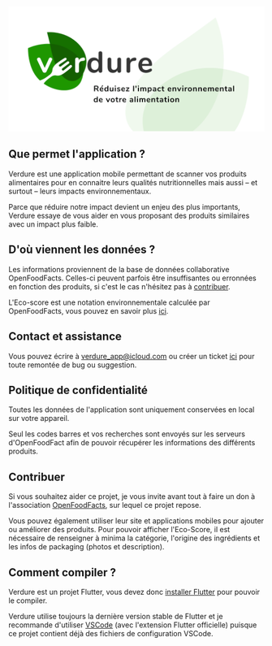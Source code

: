 ![Banner](/raw_graphics/banner.png)

## Que permet l'application ?

Verdure est une application mobile permettant de scanner vos produits alimentaires pour en connaitre leurs qualités nutritionnelles mais aussi – et surtout – leurs impacts environnementaux.

Parce que réduire notre impact devient un enjeu des plus importants, Verdure essaye de vous aider en vous proposant des produits similaires avec un impact plus faible.

## D'où viennent les données ?

Les informations proviennent de la base de données collaborative OpenFoodFacts. Celles-ci peuvent parfois être insuffisantes ou erronnées en fonction des produits, si c'est le cas n'hésitez pas à [contribuer](#contribuer).

L'Eco-score est une notation environnementale calculée par OpenFoodFacts, vous pouvez en savoir plus [ici](https://docs.score-environnemental.com).

## Contact et assistance

Vous pouvez écrire à [verdure_app@icloud.com](mailto:verdure_app@icloud.com) ou créer un ticket [ici](https://github.com/FredJul/verdure/issues/new) pour toute remontée de bug ou suggestion.

## Politique de confidentialité

Toutes les données de l'application sont uniquement conservées en local sur votre appareil.

Seul les codes barres et vos recherches sont envoyés sur les serveurs d'OpenFoodFact afin de pouvoir récupérer les informations des différents produits.

## Contribuer

Si vous souhaitez aider ce projet, je vous invite avant tout à faire un don à l'association [OpenFoodFacts](https://fr.openfoodfacts.org/faire-un-don-a-open-food-facts), sur lequel ce projet repose.

Vous pouvez également utiliser leur site et applications mobiles pour ajouter ou améliorer des produits. Pour pouvoir afficher l'Eco-Score, il est nécessaire de renseigner à minima la catégorie, l'origine des ingrédients et les infos de packaging (photos et description).

## Comment compiler ?

Verdure est un projet Flutter, vous devez donc [installer Flutter](https://flutter.dev/docs/get-started/install) pour pouvoir le compiler.

Verdure utilise toujours la dernière version stable de Flutter et je recommande d'utiliser [VSCode](https://code.visualstudio.com/) (avec l'extension Flutter officielle) puisque ce projet contient déjà des fichiers de configuration VSCode.
